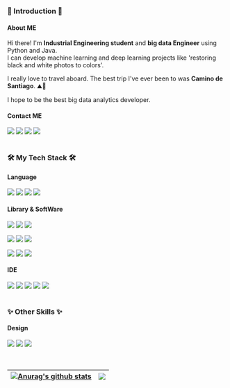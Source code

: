 ### 👋 Introduction 👋
#### About ME
<p>
  Hi there! I'm <b>Industrial Engineering student</b> and <b>big data Engineer</b> using Python and Java. <br/>
  I can develop machine learning and deep learning projects like 'restoring black and white photos to colors'. 
</p>
<p>
  I really love to travel aboard. The best trip I've ever been to was <b>Camino de Santiago</b>. ⛰💖 
</p>
<p> 
  I hope to be the best big data analytics developer.<br/>
</p>

#### Contact ME
<p>
  <a href="https://www.instagram.com/wooooo_ji94" target="_blank"><img src="https://img.shields.io/badge/Instagram-E4405F?style=flat-square&logo=Instagram&logoColor=white"/></a>
  <a href="mailto:staphano77x@naver.com" target="_blank"><img src="https://img.shields.io/badge/Email-EA4335?style=flat-square&logo=Gmail&logoColor=white"/></a> 
  <a href="https://www.linkedin.com/in/woooooji94" target="_blank"><img src="https://img.shields.io/badge/LinkedIn-0A66C2?style=flat-square&logo=Linkedin&logoColor=white"/></a>
  <a href="https://woooooji94.tistory.com" target="_blank"><img src ="https://img.shields.io/badge/Tistory Blog-EEEEEE?&style=flat-square"/></a>
  </br></br>
</p>


  
### 🛠️ My Tech Stack 🛠️
#### Language
<p>
  <img src="https://img.shields.io/badge/R-276DC3?style=flat-square&logo=R&logoColor=white"/>
  <img src="https://img.shields.io/badge/Python-3776AB?style=flat-square&logo=Python&logoColor=white"/>
  <img src="https://img.shields.io/badge/Java-007396?style=flat-square&logo=Java&logoColor=white"/>
  <img src="https://img.shields.io/badge/SQL-EEEEEE?style=flat-square"/>
  </br>
</p>

#### Library & SoftWare
<p>
  <img src="https://img.shields.io/badge/Gurobi-DA1F26?style=flat-square"/>
  <img src="https://img.shields.io/badge/TensorFlow-FF6F00?style=flat-square&logo=TensorFlow&logoColor=white"/>
  <img src="https://img.shields.io/badge/PyTorch-EE4C2C?style=flat-square&logo=PyTorch&logoColor=white"/>
</p>
<p>
  <img src="https://img.shields.io/badge/Oracle-F80000?style=flat-square&logo=Oracle&logoColor=white"/>
  <img src="https://img.shields.io/badge/SQLite-003B57?style=flat-square&logo=SQLite&logoColor=white"/>
  <img src="https://img.shields.io/badge/MongoDB-47A248?style=flat-square&logo=MongoDB&logoColor=white"/>
</p>
<p>
  <img src="https://img.shields.io/badge/MATLAB-0076A8?style=flat-square"/>
  <img src="https://img.shields.io/badge/Minitab-8DC63F?style=flat-square"/>
  <img src="https://img.shields.io/badge/Git-F05032?style=flat-square&logo=Git&logoColor=white"/>
</br>
</p>

#### IDE
<p>
  <img src="https://img.shields.io/badge/RStudio-75AADB?style=flat-square&logo=RStudio&logoColor=white"/>
  <img src="https://img.shields.io/badge/Jupyter-F37626?style=flat-square&logo=Jupyter&logoColor=white"/>
  <img src="https://img.shields.io/badge/PyCharm-000000?style=flat-square&logo=PyCharm&logoColor=white"/>
  <img src="https://img.shields.io/badge/VSCode-007ACC?style=flat-square&logo=Visual Studio Code&logoColor=white"/>
  <img src="https://img.shields.io/badge/Eclipse-2C2255?style=flat-square&logo=Eclipse IDE&logoColor=white"/>
  </br></br>
</p>

### ✨ Other Skills ✨
#### Design
<p>
  <img src="https://img.shields.io/badge/Illustrator-FF9A00?style=flat-square&logo=Adobe Illustrator&logoColor=white"/>
  <img src="https://img.shields.io/badge/Photoshop-31A8FF?style=flat-square&logo=Adobe Photoshop&logoColor=white"/>
  <img src="https://img.shields.io/badge/PremierePro-9999FF?style=flat-square&logo=Adobe Premiere Pro&logoColor=white"/>
  </br></br></br>
</p>


| <a href="https://github.com/anuraghazra/github-readme-stats"><img align="center" src="https://github-readme-stats.vercel.app/api?username=WoojaeJang&show_icons=true&include_all_commits=true&theme=buefy&hide_border=true" alt="Anurag's github stats" /></a> | <a href="https://github.com/anuraghazra/github-readme-stats"><img align="center" src="https://github-readme-stats.vercel.app/api/top-langs/?username=WoojaeJang&layout=compact&theme=buefy&hide_border=true" /></a> |
| ------------- | ------------- |







<!--
**WoojaeJang/WoojaeJang** is a ✨ _special_ ✨ repository because its `README.md` (this file) appears on your GitHub profile.


Here are some ideas to get you started:

- 🔭 I’m currently working on ...
- 🌱 I’m currently learning ...
- 👯 I’m looking to collaborate on ...
- 🤔 I’m looking for help with ...
- 💬 Ask me about ...
- 📫 How to reach me: ...
- 😄 Pronouns: ...
- ⚡ Fun fact: ...
-->
